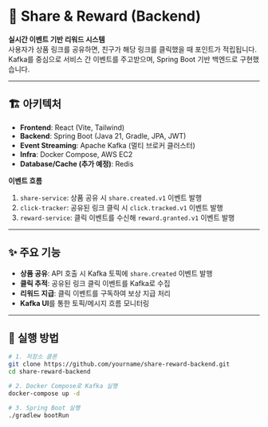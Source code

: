 # 📌 Share & Reward (Backend)

**실시간 이벤트 기반 리워드 시스템**  
사용자가 상품 링크를 공유하면, 친구가 해당 링크를 클릭했을 때 포인트가 적립됩니다.  
Kafka를 중심으로 서비스 간 이벤트를 주고받으며, Spring Boot 기반 백엔드로 구현했습니다.

---

## 🏗️ 아키텍처

- **Frontend**: React (Vite, Tailwind)  
- **Backend**: Spring Boot (Java 21, Gradle, JPA, JWT)  
- **Event Streaming**: Apache Kafka (멀티 브로커 클러스터)  
- **Infra**: Docker Compose, AWS EC2  
- **Database/Cache (추가 예정)**: Redis  

**이벤트 흐름**
1. `share-service`: 상품 공유 시 `share.created.v1` 이벤트 발행  
2. `click-tracker`: 공유된 링크 클릭 시 `click.tracked.v1` 이벤트 발행  
3. `reward-service`: 클릭 이벤트를 수신해 `reward.granted.v1` 이벤트 발행  

---

## ✨ 주요 기능

- **상품 공유**: API 호출 시 Kafka 토픽에 `share.created` 이벤트 발행  
- **클릭 추적**: 공유된 링크 클릭 이벤트를 Kafka로 수집  
- **리워드 지급**: 클릭 이벤트를 구독하여 보상 지급 처리  
- **Kafka UI**를 통한 토픽/메시지 흐름 모니터링  

---

## 🚀 실행 방법

```bash
# 1. 저장소 클론
git clone https://github.com/yourname/share-reward-backend.git
cd share-reward-backend

# 2. Docker Compose로 Kafka 실행
docker-compose up -d

# 3. Spring Boot 실행
./gradlew bootRun

